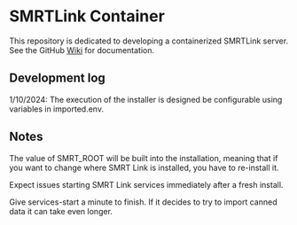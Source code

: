 # SMRTLink Container

This repository is dedicated to developing a containerized SMRTLink
server. See the GitHub [Wiki](https://github.com/byu-dnasc/smrtlink-container/wiki) for documentation.

## Development log

1/10/2024: The execution of the installer is designed be configurable using
variables in imported.env.

## Notes

The value of SMRT_ROOT will be built into the installation, meaning that
if you want to change where SMRT Link is installed, you have to re-install
it.

Expect issues starting SMRT Link services immediately after a fresh install.

Give services-start a minute to finish. If it decides to try to import
canned data it can take even longer.